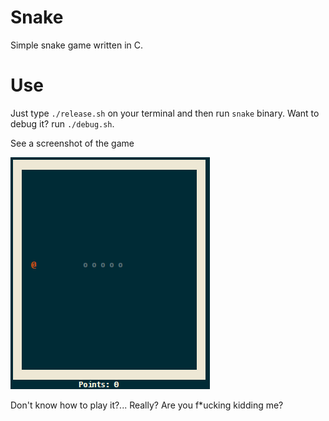 # Snake
Simple snake game written in C.

# Use
Just type `./release.sh` on your terminal and then run `snake` binary. Want to debug
it? run `./debug.sh`.

See a screenshot of the game

![Screenshot](/img/play.png "Screenshot")

Don't know how to play it?... Really? Are you f*ucking kidding me?
